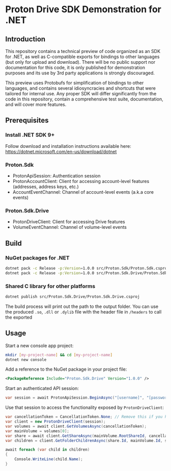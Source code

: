 # Proton Drive SDK Demonstration for .NET

## Introduction

This repository contains a technical preview of code organized as an SDK for .NET, as well as C-compatible exports for bindings to other languages (but only for upload and download).
There will be no public support nor documentation for this code, it is only published for demonstration purposes and its use by 3rd party applications is strongly discouraged.

This preview uses Protobufs for simplification of bindings to other languages, and contains several idiosyncracies and shortcuts that were tailored for internal use.
Any proper SDK will differ significantly from the code in this repository, contain a comprehensive test suite, documentation, and will cover more features.


## Prerequisites

### Install .NET SDK 9+

Follow download and installation instructions available here:
https://dotnet.microsoft.com/en-us/download/dotnet

### Proton.Sdk

- ProtonApiSession: Authentication session
- ProtonAccountClient: Client for accessing account-level features (addresses, address keys, etc.)
- AccountEventChannel: Channel of account-level events (a.k.a core events)

### Proton.Sdk.Drive

- ProtonDriveClient: Client for accessing Drive features
- VolumeEventChannel: Channel of volume-level events

## Build

### NuGet packages for .NET

```sh
dotnet pack -c Release -p:Version=1.0.0 src/Proton.Sdk/Proton.Sdk.csproj --output ~/local-nuget-repository
dotnet pack -c Release -p:Version=1.0.0 src/Proton.Sdk.Drive/Proton.Sdk.Drive.csproj --output ~/local-nuget-repository
```

### Shared C library for other platforms

```sh
dotnet publish src/Proton.Sdk.Drive/Proton.Sdk.Drive.csproj
```

The build process will print out the path to the output folder. You can use the produced `.so`, `.dll` or `.dylib` file with the header file in `/headers` to call the exported 

## Usage

Start a new console app project:
```sh
mkdir [my-project-name] && cd [my-project-name]
dotnet new console
```

Add a reference to the NuGet package in your project file:
```xml
<PackageReference Include="Proton.Sdk.Drive" Version="1.0.0" />
```

Start an authenticated API session:
```csharp
var session = await ProtonApiSession.BeginAsync("[username]", "[password]"u8.ToArray(), cancellationToken);
```

Use that session to access the functionality exposed by `ProtonDriveClient`:
```csharp
var cancellationToken = CancellationToken.None; // Remove this if you have an actual cancellation token
var client = new ProtonDriveClient(session);
var volumes = await client.GetVolumesAsync(cancellationToken);
var mainVolume = volumes[0];
var share = await client.GetShareAsync(mainVolume.RootShareId, cancellationToken);
var children = client.GetFolderChildrenAsync(share.Id, mainVolume.Id, share.RootNodeId, cancellationToken);

await foreach (var child in children)
{
    Console.WriteLine(child.Name);
}
```
